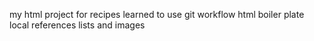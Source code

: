 my html project for recipes
learned to use git workflow
html boiler plate
local references
lists and images